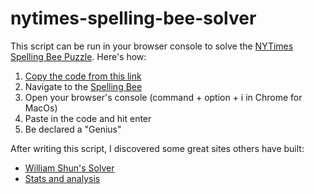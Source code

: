 # nytimes-spelling-bee-solver

This script can be run in your browser console to solve the [NYTimes Spelling Bee Puzzle](https://www.nytimes.com/puzzles/spelling-bee). Here's how:

1. [Copy the code from this link](https://raw.githubusercontent.com/TylerAuer/nytimes-spelling-bee-solver/master/solver.js)
2. Navigate to the [Spelling Bee](https://www.nytimes.com/puzzles/spelling-bee)
3. Open your browser's console (command + option + i in Chrome for MacOs)
4. Paste in the code and hit enter
5. Be declared a "Genius"

After writing this script, I discovered some great sites others have built:

- [William Shun's Solver](https://www.shunn.net/bee/)
- [Stats and analysis](https://www.nytbee.com/)
